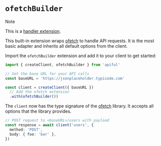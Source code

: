 # `ofetchBuilder`

> [!NOTE]
> This is a [handler extension](/guide/custom-extensions#handler-extension).

This built-in extension wraps [ofetch](https://github.com/unjs/ofetch) to handle API requests. It is the most basic adapter and inherits all default options from the client.

Import the `ofetchBuilder` extension and add it to your client to get started:

```ts
import { createClient, ofetchBuilder } from 'apiful'

// Set the base URL for your API calls
const baseURL = 'https://jsonplaceholder.typicode.com'

const client = createClient({ baseURL })
  // Add the ofetch extension
  .with(ofetchBuilder())
```

The `client` now has the type signature of the [ofetch](https://github.com/unjs/ofetch) library. It accepts all options that the library provides.

```ts
// POST request to <baseURL>/users with payload
const response = await client('users', {
  method: 'POST',
  body: { foo: 'bar' },
})
```
